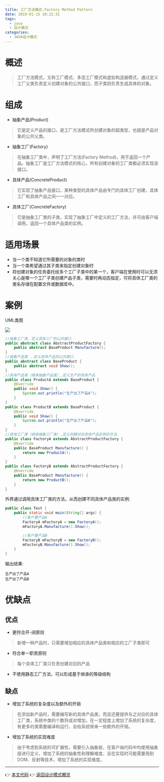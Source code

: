 ```yaml
---
title: 工厂方法模式-Factory Method Pattern
date: 2019-01-15 10:22:31
tags:
  - java
  - 设计模式
categories: 
  - JAVA设计模式
---
```


# 概述
> 工厂方法模式，又称工厂模式、多态工厂模式和虚拟构造器模式，通过定义工厂父类负责定义创建对象的公共接口，而子类则负责生成具体的对象。

<!-- more -->

# 组成

- 抽象产品(Product)
> 它是定义产品的接口，是工厂方法模式所创建对象的超类型，也就是产品对象的公共父类。
- 抽象工厂(Factory)
> 在抽象工厂类中，声明了工厂方法(Factory Method)，用于返回一个产品。抽象工厂是工厂方法模式的核心，所有创建对象的工厂类都必须实现该接口。
- 具体产品(ConcreteProduct)
> 它实现了抽象产品接口，某种类型的具体产品由专门的具体工厂创建，具体工厂和具体产品之间一一对应。
- 具体工厂(ConcreteFactory)
> 它是抽象工厂类的子类，实现了抽象工厂中定义的工厂方法，并可由客户端调用，返回一个具体产品类的实例。

# 适用场景

- 当一个类不知道它所需要的对象的类时
- 当一个类希望通过其子类来指定创建对象时
- 将创建对象的任务委托给多个工厂子类中的某一个，客户端在使用时可以无须关心是哪一个工厂子类创建产品子类，需要时再动态指定，可将具体工厂类的类名存储在配置文件或数据库中。

# 案例

UML类图

![](https://i.loli.net/2019/01/14/5c3ca9c875a43.png)

```java
//抽象工厂类，定义具体工厂的公共接口
public abstract class AbstractProductFactory {
    public abstract BaseProduct Manufacture();
}
//抽象产品类 ，定义具体产品的公共接口
public abstract class BaseProduct {
    public abstract void Show();
}
//具体产品类（继承抽象产品类）,定义生产的具体产品
public class ProductA extends BaseProduct {
    @Override
    public void Show() {
        System.out.println("生产出了产品A");
    }
}
public class ProductB extends BaseProduct {
    @Override
    public void Show() {
        System.out.println("生产出了产品B");
    }
}
//具体工厂类（继承抽象工厂类）,定义创建对应具体产品实例的方法
public class FactoryA extends AbstractProductFactory {
    @Override
    public BaseProduct Manufacture() {
        return new ProductA();
    }
}
public class FactoryB extends AbstractProductFactory {
    @Override
    public BaseProduct Manufacture() {
        return new ProductB();
    }
}
```

外界通过调用具体工厂类的方法，从而创建不同具体产品类的实例:

```java
public class Test {
    public static void main(String[] args) {
        //客户要产品A
        FactoryA mFactoryA = new FactoryA();
        mFactoryA.Manufacture().Show();

        //客户要产品B
        FactoryB mFactoryB = new FactoryB();
        mFactoryB.Manufacture().Show();
    }
}
```

输出结果:

```
生产出了产品A
生产出了产品B
```

# 优缺点

## 优点

- 更符合开-闭原则
> 新增一种产品时，只需要增加相应的具体产品类和相应的工厂子类即可
- 符合单一职责原则
> 每个具体工厂类只负责创建对应的产品
- 不使用静态工厂方法，可以形成基于继承的等级结构

## 缺点

- 增加了系统的复杂度以及额外的开销
> 在添加新产品时，需要编写新的具体产品类，而且还要提供与之对应的具体工厂类，系统中类的个数将成对增加，在一定程度上增加了系统的复杂度，有更多的类需要编译和运行，会给系统带来一些额外的开销。
- 增加了系统的实现难度
> 由于考虑到系统的可扩展性，需要引入抽象层，在客户端代码中均使用抽象层进行定义，增加了系统的抽象性和理解难度，且在实现时可能需要用到DOM、反射等技术，增加了系统的实现难度。

---
👉 [本文代码](https://github.com/gcdd1993/java-design-pattern/tree/master/src/main/java/factoryMethodPattern)
👉 [返回设计模式概览](#JAVA设计模式/设计模式概览)